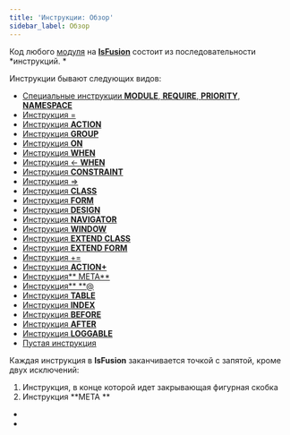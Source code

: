 ```yaml
---
title: 'Инструкции: Обзор'
sidebar_label: Обзор
---
```


Код любого [модуля](Modules.md) на **[lsFusion](Language.md)** состоит из последовательности *инструкций. *

Инструкции бывают следующих видов:

-   [Специальные инструкции **MODULE**, **REQUIRE**, **PRIORITY**, **NAMESPACE**](Module_header.md)
-   [Инструкция =](Instruction_=.md)
-   [Инструкция **ACTION**](ACTION_instruction.md)
-   [Инструкция **GROUP**](GROUP_instruction.md)
-   [Инструкция **ON**](ON_instruction.md)
-   [Инструкция **WHEN**](WHEN_instruction.md)
-   [Инструкция <- **WHEN**](Instruction_-_WHEN.md)
-   [Инструкция **CONSTRAINT**](CONSTRAINT_instruction.md)
-   [Инструкция =>](Instruction=_.md)
-   [Инструкция **CLASS**](CLASS_instruction.md)
-   [Инструкция **FORM**](FORM_instruction.md)
-   [Инструкция **DESIGN**](DESIGN_instruction.md)
-   [Инструкция **NAVIGATOR**](NAVIGATOR_instruction.md)
-   [Инструкция **WINDOW**](WINDOW_instruction.md)
-   [Инструкция **EXTEND CLASS**](EXTEND_CLASS_instruction.md)
-   [Инструкция **EXTEND FORM**](EXTEND_FORM_instruction.md)
-   [Инструкция +=](Instruction_+=.md) 
-   [Инструкция **ACTION+**](ACTION+_instruction.md)
-   [Инструкция** META**](META_instruction.md)
-   [Инструкция** **@](Instruction_.md)
-   [Инструкция **TABLE**](TABLE_instruction.md)
-   [Инструкция **INDEX**](INDEX_instruction.md)
-   [Инструкция **BEFORE**](BEFORE_instruction.md)
-   [Инструкция **AFTER**](AFTER_instruction.md)
-   [Инструкция **LOGGABLE**](https://ru-documentation.lsfusion.org/pages/viewpage.action?pageId=27689169)
-   [Пустая инструкция](Empty_instruction.md)

Каждая инструкция в **lsFusion** заканчивается точкой с запятой, кроме двух исключений:

1.  Инструкция, в конце которой идет закрывающая фигурная скобка
2.  Инструкция **META **

*  
*
